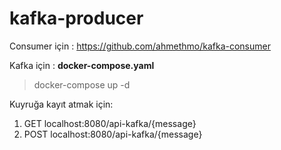 # kafka-producer
Consumer için : https://github.com/ahmethmo/kafka-consumer

Kafka için : **docker-compose.yaml**
>docker-compose up -d

Kuyruğa kayıt atmak için:
1. GET localhost:8080/api-kafka/{message}
2. POST localhost:8080/api-kafka/{message}
